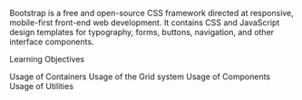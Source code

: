 Bootstrap is a free and open-source CSS framework directed at responsive, mobile-first front-end web development. It contains CSS and JavaScript design templates for typography, forms, buttons, navigation, and other interface components.

Learning Objectives

Usage of Containers
Usage of the Grid system
Usage of Components
Usage of Utilities